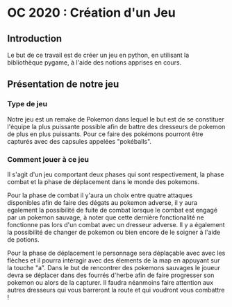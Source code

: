# OC 2020 : Création d'un Jeu 

## Introduction

Le but de ce travail est de créer un jeu en python, en utilisant la bibliothèque pygame, à l'aide des notions apprises en cours.

## Présentation de notre jeu

### Type de jeu
Notre jeu est un remake de Pokemon dans lequel le but est de se constituer l'équipe la plus puissante possible afin de battre des dresseurs de pokemon de plus en plus puissants. Pour ce faire des pokémons pourront être capturés avec des capsules appelées "pokéballs".

### Comment jouer à ce jeu
Il s'agit d'un jeu comportant deux phases qui sont respectivement, la phase combat et la phase de déplacement dans le monde des pokemons.

Pour la phase de combat il y'aura un choix entre quatre attaques disponibles afin de faire des dégats au pokemon adverse, il y aura egalement la possibilité de fuite de combat lorsque le combat est engagé par un pokemon sauvage, à noter que cette dernière fonctionalité ne fonctionne pas lors d'un combat avec un dresseur adverse. Il y a également la possibilité de changer de pokemon ou bien encore de le soigner à l'aide de potions.

Pour la phase de déplacement le personnage sera déplaçable avec avec les flèches et il pourra intéragir avec des élements de la map en appuyant sur la touche "a". Dans le but de rencontrer des pokemons sauvages le joueur devra se déplacer dans des fourrés d'herbe afin de faire progresser son pokemon ou alors de la capturer. Il faudra néanmoins faire attention aux autres dresseurs qui vous barreront la route et qui voudront vous combattre !
